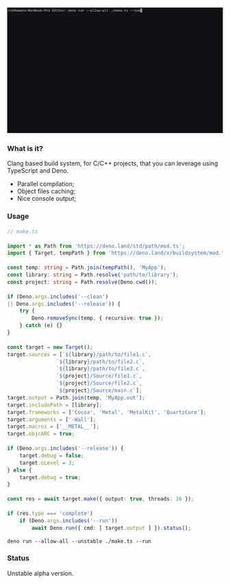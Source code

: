 ![](Preview.gif)

### What is it?

Clang based build system, for C/C++ projects, that you can leverage using TypeScript and Deno.

- Parallel compilation;
- Object files caching;
- Nice console output;

### Usage

```typescript
// make.ts

import * as Path from 'https://deno.land/std/path/mod.ts';
import { Target, tempPath } from 'https://deno.land/x/buildsystem/mod.ts';

const temp: string = Path.join(tempPath(), 'MyApp');
const library: string = Path.resolve('path/to/library');
const project: string = Path.resolve(Deno.cwd());

if (Deno.args.includes('--clean')
|| Deno.args.includes('--release')) {
    try {
        Deno.removeSync(temp, { recursive: true });
    } catch (e) {}
}

const target = new Target();
target.sources = [`${library}/path/to/file1.c`,
                `${library}/path/to/file2.c`,
                `${library}/path/to/file3.c`,
                `${project}/Source/file1.c`,
                `${project}/Source/file2.c`,
                `${project}/Source/main.c`];
target.output = Path.join(temp, 'MyApp.out');
target.includePath = [library];
target.frameworks = ['Cocoa', 'Metal', 'MetalKit', 'QuartzCore'];
target.arguments = ['-Wall'];
target.macros = ['__METAL__'];
target.objcARC = true;

if (Deno.args.includes('--release')) {
    target.debug = false;
    target.oLevel = 3;
} else {
    target.debug = true;
}

const res = await target.make({ output: true, threads: 16 });

if (res.type === 'complete')
    if (Deno.args.includes('--run'))
        await Deno.run({ cmd: [ target.output ] }).status();
```

```shell
deno run --allow-all --unstable ./make.ts --run
```

### Status

Unstable alpha version.
